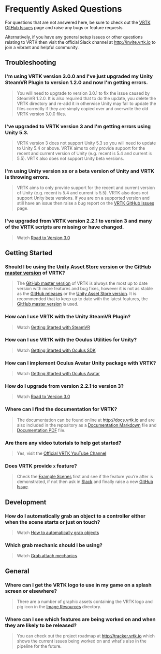 # Frequently Asked Questions

For questions that are not answered here, be sure to check out the [VRTK GitHub Issues](https://github.com/thestonefox/VRTK/issues) page and raise any bugs or feature requests.

Alternatively, if you have any general setup issues or other questions relating to VRTK then visit the official Slack channel at http://invite.vrtk.io to join a vibrant and helpful community.

## Troubleshooting

### I'm using VRTK version 3.0.0 and I've just upgraded my Unity SteamVR Plugin to version 1.2.0 and now I'm getting errors.
  > You will need to upgrade to version 3.0.1 to fix the issue caused by SteamVR 1.2.0.
  It is also required that to do the update, you delete the VRTK directory and re-add it in otherwise Unity may fail to update the files correctly if they are simply copied over and overwrite the old VRTK version 3.0.0 files.

### I've upgraded to VRTK version 3 and I'm getting errors using Unity 5.3.
  > VRTK version 3 does not support Unity 5.3 so you will need to update to Unity 5.4 or above. VRTK aims to only provide support for the recent and current version of Unity (e.g. recent is 5.4 and current is 5.5). VRTK also does not support Unity beta versions.

### I'm using Unity version xx or a beta version of Unity and VRTK is throwing errors.
  > VRTK aims to only provide support for the recent and current version of Unity (e.g. recent is 5.4 and current is 5.5). VRTK also does not support Unity beta versions. If you are on a supported version and still have an issue then raise a bug report on the [VRTK GitHub Issues](https://github.com/thestonefox/VRTK/issues) page.

### I've upgraded from VRTK version 2.2.1 to version 3 and many of the VRTK scripts are missing or have changed.
  > Watch [Road to Version 3.0](https://www.youtube.com/watch?v=tMz04CqAYjw)

## Getting Started

### Should I be using the [Unity Asset Store version](https://www.assetstore.unity3d.com/en/#!/content/64131) or the [GitHub master version](https://github.com/thestonefox/VRTK) of VRTK?
  > The [GitHub master version](https://github.com/thestonefox/VRTK) of VRTK is always the most up to date version with more features and bug fixes, however it is not as stable as the [GitHub releases](https://github.com/thestonefox/VRTK/releases) or the [Unity Asset Store version](https://www.assetstore.unity3d.com/en/#!/content/64131). It is recommended that to keep up to date with the latest features, the [GitHub master version](https://github.com/thestonefox/VRTK) is used.

### How can I use VRTK with the Unity SteamVR Plugin?
  > Watch [Getting Started with SteamVR](https://www.youtube.com/watch?v=TPO2MsDnE5E)

### How can I use VRTK with the Oculus Utilities for Unity?
  > Watch [Getting Started with Oculus SDK](https://www.youtube.com/watch?v=MQ0G5RLu4aA)

### How can I implement Oculus Avatar Unity package with VRTK?
  > Watch [Getting Started with Oculus Avatar](https://www.youtube.com/watch?v=g4ZN1gRWP0o)

### How do I upgrade from version 2.2.1 to version 3?
  > Watch [Road to Version 3.0](https://www.youtube.com/watch?v=tMz04CqAYjw)

### Where can I find the documentation for VRTK?
  > The documentation can be found online at http://docs.vrtk.io and are also included in the repository as a [Documentation Markdown](https://github.com/thestonefox/VRTK/blob/master/DOCUMENTATION.md) file and [Documentation PDF](https://github.com/thestonefox/VRTK/blob/master/Assets/VRTK/DOCUMENTATION.pdf) file.

### Are there any video tutorials to help get started?
  > Yes, visit the [Official VRTK YouTube Channel](http://videos.vrtk.io)

### Does VRTK provide `x` feature?
  > Check the [Example Scenes](https://github.com/thestonefox/VRTK/tree/master/Assets/VRTK/Examples) first and see if the feature you're after is demonstrated, if not then ask in [Slack](http://invite.vrtk.io) and finally raise a new [GitHub Issue](https://github.com/thestonefox/VRTK/issues).

## Development

### How do I automatically grab an object to a controller either when the scene starts or just on touch?
  > Watch [How to automatically grab objects](https://www.youtube.com/watch?v=YkeWIAonku0)

### Which grab mechanic should I be using?
  > Watch [Grab attach mechanics](https://www.youtube.com/watch?v=KPJBFpl2bPI)

## General

### Where can I get the VRTK logo to use in my game on a splash screen or elsewhere?
  > There are a number of graphic assets containing the VRTK logo and pig icon in the [Image Resources](https://github.com/thestonefox/VRTK/tree/master/Assets/VRTK/Examples/Resources/Images/logos) directory.

### Where can I see which features are being worked on and when they are likely to be released?
  > You can check out the project roadmap at http://tracker.vrtk.io which shows the current issues being worked on and what's also in the pipeline for the future.
